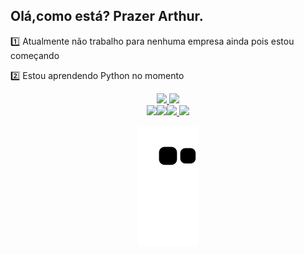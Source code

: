 ## Olá,como está? Prazer Arthur.

1️⃣ Atualmente não trabalho para nenhuma empresa ainda pois estou começando

2️⃣ Estou aprendendo Python no momento
<div align="center">
  <a href="https://github.com/ArthurRodriguess">
  <img height="180em" src="https://github-readme-stats.vercel.app/api?username=ArthurRodriguess&show_icons=true&theme=dark&include_all_commits=true&count_private=true"/>
  <img height="170em" src="https://github-readme-stats.vercel.app/api/top-langs/?username=ArthurRodriguess&layout=compact&langs_count=7&theme=dark"/>
  <div>   
  <a href="https://instagram.com/arthurrweasley" target="_blank"><img src="https://img.shields.io/badge/-Instagram-%23E4405F?style=for-the-badge&logo=instagram&logoColor=white" target="_blank"></a><a href="https://discord.gg" target="_blank"><img src="https://img.shields.io/badge/Discord-7289DA?style=for-the-badge&logo=discord&logoColor=white" target="_blank"></a><a href = "mailto:arthurodriguez7@gmail.com"><img src="https://img.shields.io/badge/-Gmail-%23333?style=for-the-badge&logo=gmail&logoColor=white" target="_blank">
</a><a href="www.linkedin.com/in/arthur-rodrigues-9b8047223" target="_blank"><img src="https://img.shields.io/badge/-LinkedIn-%230077B5?style=for-the-badge&logo=linkedin&logoColor=white" target="_blank">
    </a> 
 
  ![Snake animation](https://github.com/rafaballerini/rafaballerini/blob/output/github-contribution-grid-snake.svg)
 
</div>
